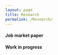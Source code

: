 ```yaml
---
layout: page
title: Research
permalink: /Research/
---
```


#### Job market paper

#### Work in progress
